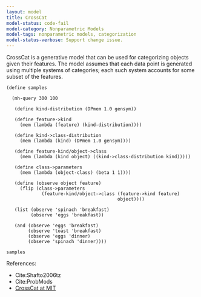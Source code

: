```yaml
---
layout: model
title: CrossCat
model-status: code-fail
model-category: Nonparametric Models
model-tags: nonparametric models, categorization
model-status-verbose: Support change issue.
---
```


CrossCat is a generative model that can be used for categorizing
objects given their features. The model assumes that each data
point is generated using multiple systems of categories; each such
system accounts for some subset of the features.

    (define samples
    
      (mh-query 300 100
      
       (define kind-distribution (DPmem 1.0 gensym))
      
       (define feature->kind
         (mem (lambda (feature) (kind-distribution))))
      
       (define kind->class-distribution
         (mem (lambda (kind) (DPmem 1.0 gensym))))
      
       (define feature-kind/object->class
         (mem (lambda (kind object) ((kind->class-distribution kind)))))
      
       (define class->parameters
         (mem (lambda (object-class) (beta 1 1))))
      
       (define (observe object feature)
         (flip (class->parameters 
                 (feature-kind/object->class (feature->kind feature) 
                                             object))))
      
       (list (observe 'spinach 'breakfast)
             (observe 'eggs 'breakfast))
      
       (and (observe 'eggs 'breakfast)
            (observe 'toast 'breakfast)
            (observe 'eggs 'dinner)
            (observe 'spinach 'dinner))))
    
    samples

References:

- Cite:Shafto2006tz
- Cite:ProbMods
- [CrossCat at MIT](http://probcomp.csail.mit.edu/crosscat/)
